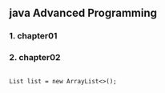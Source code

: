 ## java Advanced Programming

### 1. chapter01

### 2. chapter02

<pre>
<code>
List<String> list = new ArrayList<>();
</code>
</pre>
